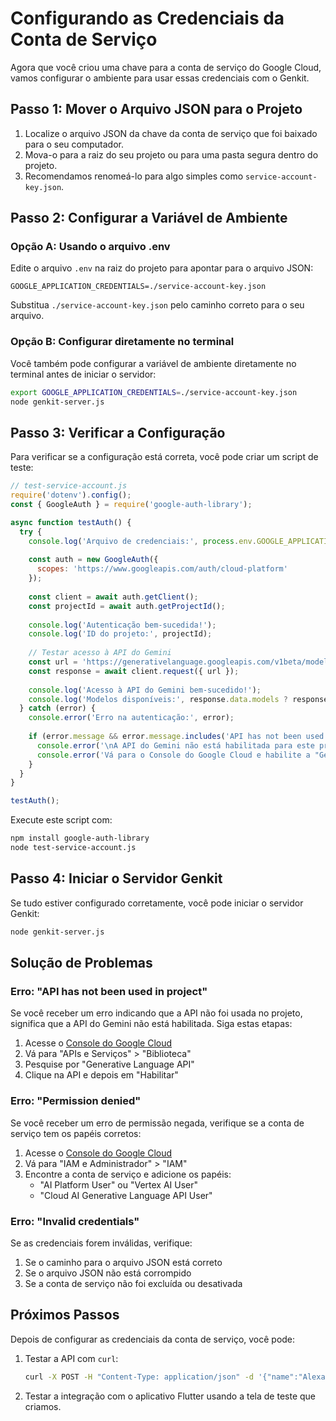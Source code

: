 # Configurando as Credenciais da Conta de Serviço

Agora que você criou uma chave para a conta de serviço do Google Cloud, vamos configurar o ambiente para usar essas credenciais com o Genkit.

## Passo 1: Mover o Arquivo JSON para o Projeto

1. Localize o arquivo JSON da chave da conta de serviço que foi baixado para o seu computador.
2. Mova-o para a raiz do seu projeto ou para uma pasta segura dentro do projeto.
3. Recomendamos renomeá-lo para algo simples como `service-account-key.json`.

## Passo 2: Configurar a Variável de Ambiente

### Opção A: Usando o arquivo .env

Edite o arquivo `.env` na raiz do projeto para apontar para o arquivo JSON:

```
GOOGLE_APPLICATION_CREDENTIALS=./service-account-key.json
```

Substitua `./service-account-key.json` pelo caminho correto para o seu arquivo.

### Opção B: Configurar diretamente no terminal

Você também pode configurar a variável de ambiente diretamente no terminal antes de iniciar o servidor:

```bash
export GOOGLE_APPLICATION_CREDENTIALS=./service-account-key.json
node genkit-server.js
```

## Passo 3: Verificar a Configuração

Para verificar se a configuração está correta, você pode criar um script de teste:

```javascript
// test-service-account.js
require('dotenv').config();
const { GoogleAuth } = require('google-auth-library');

async function testAuth() {
  try {
    console.log('Arquivo de credenciais:', process.env.GOOGLE_APPLICATION_CREDENTIALS);
    
    const auth = new GoogleAuth({
      scopes: 'https://www.googleapis.com/auth/cloud-platform'
    });
    
    const client = await auth.getClient();
    const projectId = await auth.getProjectId();
    
    console.log('Autenticação bem-sucedida!');
    console.log('ID do projeto:', projectId);
    
    // Testar acesso à API do Gemini
    const url = 'https://generativelanguage.googleapis.com/v1beta/models';
    const response = await client.request({ url });
    
    console.log('Acesso à API do Gemini bem-sucedido!');
    console.log('Modelos disponíveis:', response.data.models ? response.data.models.length : 0);
  } catch (error) {
    console.error('Erro na autenticação:', error);
    
    if (error.message && error.message.includes('API has not been used')) {
      console.error('\nA API do Gemini não está habilitada para este projeto!');
      console.error('Vá para o Console do Google Cloud e habilite a "Generative Language API".');
    }
  }
}

testAuth();
```

Execute este script com:

```bash
npm install google-auth-library
node test-service-account.js
```

## Passo 4: Iniciar o Servidor Genkit

Se tudo estiver configurado corretamente, você pode iniciar o servidor Genkit:

```bash
node genkit-server.js
```

## Solução de Problemas

### Erro: "API has not been used in project"

Se você receber um erro indicando que a API não foi usada no projeto, significa que a API do Gemini não está habilitada. Siga estas etapas:

1. Acesse o [Console do Google Cloud](https://console.cloud.google.com/)
2. Vá para "APIs e Serviços" > "Biblioteca"
3. Pesquise por "Generative Language API"
4. Clique na API e depois em "Habilitar"

### Erro: "Permission denied"

Se você receber um erro de permissão negada, verifique se a conta de serviço tem os papéis corretos:

1. Acesse o [Console do Google Cloud](https://console.cloud.google.com/)
2. Vá para "IAM e Administrador" > "IAM"
3. Encontre a conta de serviço e adicione os papéis:
   - "AI Platform User" ou "Vertex AI User"
   - "Cloud AI Generative Language API User"

### Erro: "Invalid credentials"

Se as credenciais forem inválidas, verifique:

1. Se o caminho para o arquivo JSON está correto
2. Se o arquivo JSON não está corrompido
3. Se a conta de serviço não foi excluída ou desativada

## Próximos Passos

Depois de configurar as credenciais da conta de serviço, você pode:

1. Testar a API com `curl`:
   ```bash
   curl -X POST -H "Content-Type: application/json" -d '{"name":"Alexandre"}' http://localhost:3000/api/hello
   ```

2. Testar a integração com o aplicativo Flutter usando a tela de teste que criamos.
